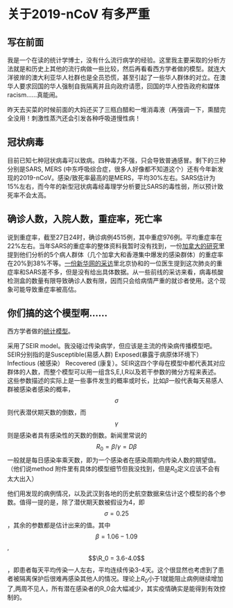 <script type="text/javascript" id="MathJax-script" async
  src="https://cdn.jsdelivr.net/npm/mathjax@3/es5/tex-mml-chtml.js">
</script>

# 关于2019-nCoV 有多严重

## 写在前面

我是一个在读的统计学博士，没有什么流行病学的经验。这里我主要采取的分析方法就是和历史上其他的流行病做一些比较，然后再看看西方学者做的模型。就连大洋彼岸的澳大利亚华人社群也是全员恐慌，甚至引起了一些华人群体的对立。在澳华人要求回国的华人强制自我隔离并且向政府请愿，回国的华人控告政府和媒体racism……真能闹。

昨天去买菜的时候前面的大妈还买了三瓶白醋和一堆消毒液（再强调一下，熏醋完全没用！刺激性蒸汽还会引发各种呼吸道慢性病！

## 冠状病毒
目前已知七种冠状病毒可以致病。四种毒力不强，只会导致普通感冒。剩下的三种分别是SARS, MERS (中东呼吸综合症，很多人好像都不知道这个）还有今年新发现的2019-nCoV。感染/致死率最高的是MERS，平均30%左右。SARS估计为15%左右，而今年的新型冠状病毒经毒理学分析要比SARS的毒性弱，所以预计致死率不会太高。

## 确诊人数，入院人数，重症率，死亡率


说到重症率，截至27日24时，确诊病例4515例，其中重症976例。平均重症率在22%左右。当年SARS的重症率的整体资料我暂时没有找到，一份[加拿大的研究](https://www.ncbi.nlm.nih.gov/pubmed/14605542)里提到他们分析的5个病人群体（几个加拿大和香港集中爆发的感染群体）的重症率在20%到38%不等。[一份新华网的采访](http://www.xinhuanet.com/2020-01/27/c_1125506387.htm)里北京协和的一位医生提到这次肺炎的重症率和SARS差不多，但是没有给出具体数据。从一些前线的采访来看，病毒核酸检测盒的数量有限导致确诊人数有限，因而只会给病情严重的就诊者使用。这个现象可能导致重症率被高估。


## 你们搞的这个模型啊……

西方学者做的[统计模型](https://www.medrxiv.org/content/10.1101/2020.01.23.20018549v1.full.pdf)。

采用了SEIR model。我没碰过传染病学，但应该是主流的传染病传播模型吧。SEIR分别指的是Susceptible(易感人群) Exposed(暴露于病原体环境下） Infectious (被感染） Recovered (康复）。SEIR这四个字母在模型中都代表其对应群体的人数，而整个模型可以用一组含S,E,I,R以及若干参数的微分方程来表述。这些参数描述的实际上是一些事件发生的概率或时长，比如$\beta$一般代表每天易感人群被感染者感染的概率，$$\sigma$$则代表潜伏期天数的倒数，而$$\gamma$$则是感染者具有感染性的天数的倒数。新闻里常说的$$R_0 = \beta/\gamma = D\beta$$一般就是每日感染率乘天数，即为一个感染者在感染周期内传染人数的期望值。（他们说method 附件里有具体的模型细节但我没找到，但是$R_0$定义应该不会有太大出入）

他们用发现的病例情况，以及武汉到各地的历史航空数据来估计这个模型的各个参数。值得一提的是，除了潜伏期天数被假设为4，即$$\sigma = 0.25$$，其余的参数都是估计出来的值。其中$$\beta = 1.06-1.09$$, $$\R_0 = 3.6-4.0$$，即患者每天平均传染一人左右，平均连续传染3-4天。这个很显然也考虑到了患者被隔离保护后很难再感染其他人的情况。理论上$R_0$小于1就能阻止病例继续增加了,两周不见人，所有潜在感染者的R_0会大幅减少，其实疫情确实是能得到有效控制的。

